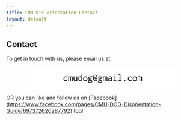 ```yaml
---
title: CMU Dis-orientation Contact
layout: default
---
```


## Contact

To get in touch with us, please email us at:

<img src="/images/contact-cmu.gif" width="400" alt="contact" style="display: block;margin-left: auto;margin-right: auto;background-color:#EEE9CA" /> 

OR you can like and follow us on [Facebook] (https://www.facebook.com/pages/CMU-DOG-Disorientation-Guide/697372620287792) too!
